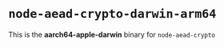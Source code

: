 # `node-aead-crypto-darwin-arm64`

This is the **aarch64-apple-darwin** binary for `node-aead-crypto`
